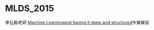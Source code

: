 # MLDS_2015

李弘毅老師 [Machine Learningand having it deep and structured](!http://speech.ee.ntu.edu.tw/~tlkagk/courses_MLSD15_2.html)作業練習
